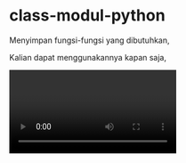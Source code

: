 # class-modul-python
Menyimpan fungsi-fungsi yang dibutuhkan,

Kalian dapat menggunakannya kapan saja,

<video testing akan segera hadir>


Ini dapat membantu lebih mempercantik tampilan Program CLI anda,

Anda hanya tinggal men-clone-nya dan menggunakannya.



Persyaratan & Petunjuk
======================

1. Install Python :<br>
^(Ubuntu/Linux)<br>
$ sudo apt install python3<br>
$ python3 --version<br>
^(Termux)<br>
$ pkg install python<br>
$ python --version<br>

2. Install Git :<br>
^(Ubuntu/Linux)<br>
$ sudo apt install git<br>
$ git --version<br>
^(Termux)<br>
$ pkg install git<br>
$ git --version<br>
    
3. Clone & Run Testing :<br>
$ cd<br>
$ git clone https://github.com/reckigit/class-modul-python<br>
$ cd class-modul-python<br>
$ chmod +x testing.py<br>
$ python3 runtest.py<br>
    
